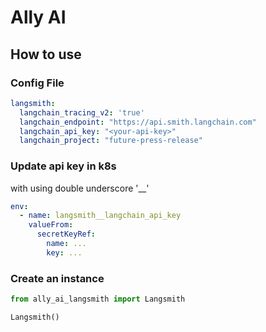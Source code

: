 # Ally AI

## How to use

### Config File

```yaml
langsmith:
  langchain_tracing_v2: 'true'
  langchain_endpoint: "https://api.smith.langchain.com"
  langchain_api_key: "<your-api-key>"
  langchain_project: "future-press-release"
```

### Update api key in k8s

with using double underscore '__'
```yaml
env:
  - name: langsmith__langchain_api_key
    valueFrom:
      secretKeyRef:
        name: ...
        key: ...
```

### Create an instance

```python
from ally_ai_langsmith import Langsmith

Langsmith()
```


